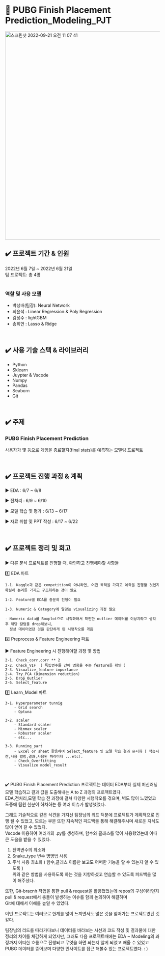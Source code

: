 # :crystal_ball: PUBG Finish Placement Prediction_Modeling_PJT

<img width="678" alt="스크린샷 2022-09-21 오전 11 07 41" src="https://user-images.githubusercontent.com/103194475/191398862-99266782-02c8-489c-9a01-6101463770ed.png">

## :heavy_check_mark: 프로젝트 기간 & 인원
2022년 6월 7일 ~ 2022년 6월 21일  
팀 프로젝트: 총 4명  
</br>
### 역할 및 사용 모델
- 박성배(팀장): Neural Network
- 최윤석 : Linear Regression & Poly Regression
- 김성수 : lightGBM
- 송희연 : Lasso & Ridge
</br>

## :heavy_check_mark: 사용 기술 스택 & 라이브러리
- Python
- Sklearn
- Juypter & Vscode
- Numpy
- Pandas
- Seaborn
- Git
</br>

## :heavy_check_mark: 주제
### PUBG Finish Placement Prediction 
사용자가 몇 등으로 게임을 종료할지(final stats)를 예측하는 모델링 프로젝트   
  
  
</br>

## :heavy_check_mark: 프로젝트 진행 과정 & 계획
:arrow_forward: EDA : 6/7 ~ 6/8   

:arrow_forward: 전처리 : 6/9 ~ 6/10   

:arrow_forward: 모델 학습 및 평가 : 6/13 ~ 6/17   

:arrow_forward: 자료 취합 및 PPT 작성 : 6/17 ~ 6/22   

</br>

## :heavy_check_mark: 프로젝트 정리 및 회고  


:arrow_forward: 다른 분석 프로젝트를 진행할 때, 확인하고 진행해야할 사항들

:one: EDA 파트  

    1-1. Kaggle과 같은 competition이 아니라면, 어떤 목적을 가지고 예측을 진행할 것인지 확실히 논리를 가지고 구조화하는 것이 필요  
    
    1-2. Feature별 EDA를 충분히 진행이 필요  
    
    1-3. Numeric & Category에 알맞는 visualizing 과정 필요  
    
    - Numeric data를 Boxplot으로 시각화해서 확인한 outlier 데이터를 이상치라고 생각 후 해당 칼럼을 drop해보니,   
      정상 데이터였던 것을 판단하게 된 시행착오를 겪음
    
:two: Preprocess & Feature Engineering 파트  

:arrow_forward: Feature Engineering 시 진행해야할 과정 및 방법  
    
    2-1. Check_corr,corr ** 2  
    2-2. Check_VIF  ( 독립변수들 간에 영향을 주는 feature를 확인 )
    2-3. Visualize_feature importance   
    2-4. Try_PCA (Dimension reduction)  
    2-5. Drop_Outlier  
    2-6. Select_feature  
    
:three: Learn_Model 파트    


    3-1. Hyperparameter tunnig  
        - Grid search  
        - Optuna  
        
    3-2. scaler  
        - Standard scaler  
        - Minmax scaler  
        - Robuster scaler  
        - etc...  
        
    3-3. Running_part  
        - Excel or sheet 활용하여 Select_feature 및 모델 학습 결과 문서화 ( 학습시간,사용 칼럼,결과,사용된 파라미터 ...etc). 
        - Check_Overfitting
        - Visualize model_result
        
 </br>
 
:heavy_check_mark: PUBG Finish Placement Prediction 프로젝트는 데이터 EDA부터 실제 머신러닝 모델 학습하고 결과 값을 도출해내는 A to Z 과정의 프로젝트였다.  
EDA,전처리,모델 학습 전 과정에 걸쳐 다양한 시행착오를 겪으며, 벽도 많이 느꼈었고 도중에 팀원 한분이 하차하는 등 여러 이슈가 발생했었다.   

그래도 기술적으로 깊은 식견을 가지신 팀장님의 리드 덕분에 프로젝트가 계획적으로 진행 될 수 있었고, 모르는 부분 또한 지속적인 피드백을 통해 해결해주시며 새로운 지식도 많이 얻어 갈 수 있었다.  
Vscode 이용하여 여러개의 .py를 생성하며, 함수와 클래스를 많이 사용했었는데 이때 큰 도움을 받을 수 있었다.  

1. 전역변수의 최소화  
2. Snake_type 변수 명명법 사용
3. 주석 사용 최소화 ( 함수,클래스 이름만 보고도 어떠한 기능을 할 수 있는지 알 수 있도록 )  
위와 같은 방법을 사용하도록 하는 것을 지향하셨고 연습할 수 있도록 피드백을 많이 해주셨다.  

또한, Git-bracnh 작업을 통한 pull & request을 활용했었는데 repos의 구성이라던지 pull & request에서 충돌이 발생하는 이슈를 함께 논의하여 해결하며   
Git에 대해서 이해를 높일 수 있었다.  

이번 프로젝트는 여러모로 한계를 많이 느끼면서도 많은 것을 얻어가는 프로젝트였던 것 같다.   

팀장님의 리드를 따라가다보니 데이터를 바라보는 시선과 코드 작성 및 결과물에 대한 정리의 차이를 체감하게 되었지만, 
그래도 다음 프로젝트때에는 EDA ~ Modeling의 과정까지 어떠한 흐름으로 진행되고 무엇을 하면 되는지 알게 되었고 배울 수 있었고  
PUBG 데이터를 뜯어보며 다양한 인사이트를 접근 해볼수 있는 프로젝트였다. : )






